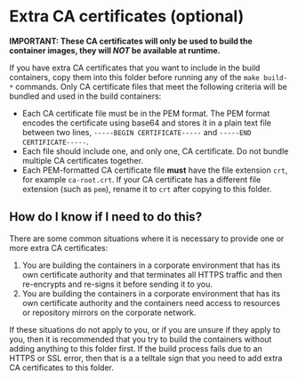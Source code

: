 # Extra CA certificates (optional)

**IMPORTANT: These CA certificates will only be used to build the container images, they will _NOT_ be available at runtime.**

If you have extra CA certificates that you want to include in the build containers, copy them into this folder before running any of the `make build-*` commands.
Only CA certificate files that meet the following criteria will be bundled and used in the build containers:

-   Each CA certificate file must be in the PEM format.
    The PEM format encodes the certificate using base64 and stores it in a plain text file between two lines, `-----BEGIN CERTIFICATE-----` and `-----END CERTIFICATE-----`.
-   Each file should include one, and only one, CA certificate.
    Do not bundle multiple CA certificates together.
-   Each PEM-formatted CA certificate file **must** have the file extension `crt`, for example `ca-root.crt`.
    If your CA certificate has a different file extension (such as `pem`), rename it to `crt` after copying to this folder.

## How do I know if I need to do this?

There are some common situations where it is necessary to provide one or more extra CA certificates:

1.  You are building the containers in a corporate environment that has its own certificate authority and that terminates all HTTPS traffic and then re-encrypts and re-signs it before sending it to you.
2.  You are building the containers in a corporate environment that has its own certificate authority and the containers need access to resources or repository mirrors on the corporate network.

If these situations do not apply to you, or if you are unsure if they apply to you, then it is recommended that you try to build the containers without adding anything to this folder first.
If the build process fails due to an HTTPS or SSL error, then that is a a telltale sign that you need to add extra CA certificates to this folder.
